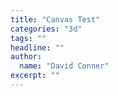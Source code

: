 ```yaml
---
title: "Canvas Test"
categories: "3d"
tags: ""
headline: ""
author:
  name: "David Conner"
excerpt: ""
---
```


<script src="js/2016-12-21-canvas-test.js" />

<!--
- https://roman01la.github.io/threejs-cljs-playground/#/8962e543-f558-12d7-cb73-682985a679eb

- Hachisuka Toshiya 2015: https://arxiv.org/pdf/1505.06022.pdf
- http://nullprogram.com/blog/2014/06/29/
- http://nullprogram.com/webgl-particles/
- https://github.com/soulwire/Coffee-Physics
- https://soulwire.co.uk/webgl-gpu-particles/
- https://github.com/soulwire/WebGL-GPU-Particles
- https://www.ibiblio.org/e-notes/webgl/gpu/contents.htm
- https://thebookofshaders.com/10/
- https://aerotwist.com/tutorials/an-introduction-to-shaders-part-1/
- https://threejs.org/examples/js/GPUParticleSystem.js

-->


<div id="canvas" />
  <canvas id="main" />
</div>
